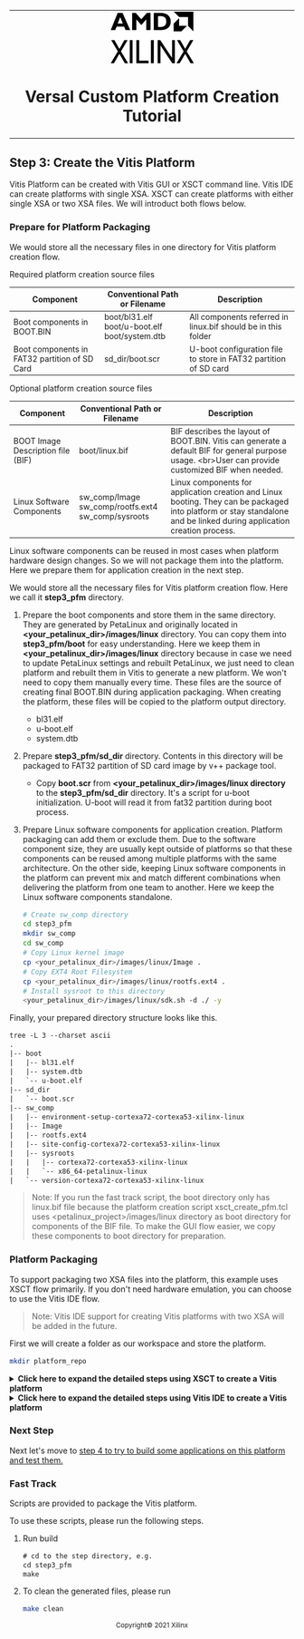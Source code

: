 <!-- 
# Copyright 2020 Xilinx Inc.
# 
# Licensed under the Apache License, Version 2.0 (the "License");
# you may not use this file except in compliance with the License.
# You may obtain a copy of the License at
#
#     http://www.apache.org/licenses/LICENSE-2.0
#
# Unless required by applicable law or agreed to in writing, software
# distributed under the License is distributed on an "AS IS" BASIS,
# WITHOUT WARRANTIES OR CONDITIONS OF ANY KIND, either express or implied.
# See the License for the specific language governing permissions and
# limitations under the License.
-->


<table width="100%">
 <tr width="100%">
    <td align="center"><img src="https://raw.githubusercontent.com/Xilinx/Image-Collateral/main/xilinx-logo.png" width="30%"/><h1>Versal Custom Platform Creation Tutorial</h1>
    </td>
 </tr>
</table>

## Step 3: Create the Vitis Platform

Vitis Platform can be created with Vitis GUI or XSCT command line. Vitis IDE can create platforms with single XSA. XSCT can create platforms with either single XSA or two XSA files. We will introduct both flows below.

### Prepare for Platform Packaging

We would store all the necessary files in one directory for Vitis platform creation flow. 

Required platform creation source files

| Component                                     | Conventional Path or Filename                         | Description                                                   |
| --------------------------------------------- | ----------------------------------------------------- | ------------------------------------------------------------- |
| Boot components in BOOT.BIN                   | boot/bl31.elf</br>boot/u-boot.elf</br>boot/system.dtb | All components referred in linux.bif should be in this folder |
| Boot components in FAT32 partition of SD Card | sd_dir/boot.scr                                        | U-boot configuration file to store in FAT32 partition of SD card                                    |


Optional platform creation source files

| Component                         | Conventional Path or Filename                              | Description                                                                                                                                                           |
| --------------------------------- | ---------------------------------------------------------- | --------------------------------------------------------------------------------------------------------------------------------------------------------------------- |
| BOOT Image Description file (BIF) | boot/linux.bif                                             | BIF describes the layout of BOOT.BIN. Vitis can generate a default BIF for general purpose usage. <br\>User can provide customized BIF when needed.                    |
| Linux Software Components         | sw_comp/Image</br>sw_comp/rootfs.ext4</br>sw_comp/sysroots | Linux components for application creation and Linux booting. They can be packaged into platform or stay standalone and be linked during application creation process. |

Linux software components can be reused in most cases when platform hardware design changes. So we will not package them into the platform. Here we prepare them for application creation in the next step.

We would store all the necessary files for Vitis platform creation flow. Here we call it **step3_pfm** directory. 


1. Prepare the boot components and store them in the same directory. They are generated by PetaLinux and originally located in **<your_petalinux_dir>/images/linux** directory. You can copy them into **step3_pfm/boot** for easy understanding. Here we keep them in **<your_petalinux_dir>/images/linux** directory because in case we need to update PetaLinux settings and rebuilt PetaLinux, we just need to clean platform and rebuilt them in Vitis to generate a new platform. We won't need to copy them manually every time. These files are the source of creating final BOOT.BIN during application packaging. When creating the platform, these files will be copied to the platform output directory. 

   - bl31.elf
   - u-boot.elf
   - system.dtb

2. Prepare **step3_pfm/sd_dir** directory. Contents in this directory will be packaged to FAT32 partition of SD card image by v++ package tool.

   - Copy **boot.scr** from **<your_petalinux_dir>/images/linux directory** to the **step3_pfm/sd_dir** directory. It's a script for u-boot initialization. U-boot will read it from fat32 partition during boot process.

3. Prepare Linux software components for application creation. Platform packaging can add them or exclude them. Due to the software component size, they are usually kept outside of platforms so that these components can be reused among multiple platforms with the same architecture. On the other side, keeping Linux software components in the platform can prevent mix and match different combinations when delivering the platform from one team to another. Here we keep the Linux software components standalone.

   ```bash
   # Create sw_comp directory
   cd step3_pfm
   mkdir sw_comp
   cd sw_comp
   # Copy Linux kernel image
   cp <your_petalinux_dir>/images/linux/Image .
   # Copy EXT4 Root Filesystem
   cp <your_petalinux_dir>/images/linux/rootfs.ext4 .
   # Install sysroot to this directory
   <your_petalinux_dir>/images/linux/sdk.sh -d ./ -y
   ```

Finally, your prepared directory structure looks like this.

```
tree -L 3 --charset ascii
.
|-- boot
|   |-- bl31.elf
|   |-- system.dtb
|   `-- u-boot.elf
|-- sd_dir
|   `-- boot.scr
|-- sw_comp
|   |-- environment-setup-cortexa72-cortexa53-xilinx-linux
|   |-- Image
|   |-- rootfs.ext4
|   |-- site-config-cortexa72-cortexa53-xilinx-linux
|   |-- sysroots
|   |   |-- cortexa72-cortexa53-xilinx-linux
|   |   `-- x86_64-petalinux-linux
|   `-- version-cortexa72-cortexa53-xilinx-linux
```

> Note: If you run the fast track script, the boot directory only has linux.bif file because the platform creation script xsct_create_pfm.tcl uses <petalinux_project>/images/linux directory as boot directory for components of the BIF file. To make the GUI flow easier, we copy these components to boot directory for preparation.


### Platform Packaging

To support packaging two XSA files into the platform, this example uses XSCT flow primarily. If you don't need hardware emulation, you can choose to use the Vitis IDE flow.

> Note: Vitis IDE support for creating Vitis platforms with two XSA will be added in the future.

First we will create a folder as our workspace and store the platform.

```bash
mkdir platform_repo
```

<details>

<summary><strong>Click here to expand the detailed steps using XSCT to create a Vitis platform</strong></summary>  

Create a tcl file with XSCT commands. 

```Tcl
# Create a platform project
platform create -name vck190_custom \
    -desc "A custom platform VCK190 platform" \
    -hw <Hardware>.xsa \
    -hw_emu <Hardware_Emulation>.xsa \
    -out <Output_Directory> \
    -no-boot-bsp 

# If you don't need to support hardware emulation, you can omit the option -hw_emu and its value.

# AIE domain
domain create -name aiengine -os aie_runtime -proc ai_engine

# Add Linux domain
domain create -name xrt -proc psv_cortexa72 -os linux -arch {64-bit} -runtime {ocl} -sd-dir {./sd_dir}  -bootmode {sd}
domain config -boot {./boot}
domain config -generate-bif
domain config -qemu-data ./boot

platform write
platform generate
```

> Note: Please replace the file name and directory name in the script with your project file location.

> Note: If you don't need to support hardware emulation, you can omit the option `-hw_emu` and its value for the command `platform create`.

The `platform create` command needs the following input values:

- `-name`: Platform name
- `-hw`: Hardware XSA file location
- `-hw_emu`: Hardware emulation XSA file location
- `-out`: platform output path,this time we set <platform_repo> as the output directory. 
- `-sd-dir`: the directory that contains the files to be included in the FAT32 partition of the SD card image.

The `domain` command will setup one AI Engine domain and one Linux domain. The Linux domain has SD boot mode. It will use files in `./sd_dir` to form the FAT32 partition of the SD card image and files in `./boot` directory to genreate boot.bin. We have stored required files in these directories in [Prepare for Platform Packaging](#prepare-for-platform-packaging) step.

You can pass the values to the script directly by replacing the variable with the actual value, or define them in the header of the tcl script, or pass the value to XSCT when calling this script. 

Here's an example of calling XSCT if you hard code all contents in xsct_create_pfm.tcl.

```bash
xsct xsct_create_pfm.tcl
```

To support better generalization, the example [Makefile](./ref_files/step3_pfm/Makefile) and [xsct_create_pfm.tcl](./ref_files/step3_pfm/xsct_create_pfm.tcl) in ref_files directory use variables to represent the file names and directory location. Please refer to them if you would like to get more programability in your scripts.

</details>

<details>

<summary><strong>Click here to expand the detailed steps using Vitis IDE to create a Vitis platform</strong></summary> 

First we create a **Vitis platform project** with the **XSA file** generated by Vivado

1. Launch Vitis.

   ```bash
   # You are still in step3_pfm directory
   # Setup Vitis environment
   source <Vitis_Install_Directory>/settings64.sh
   # Launch Vitis, using ./platform_repo directory as workspace to store our platform
   vitis -workspace ./platform_repo & 
   ```

2. Create a platform project

   - In the Vitis IDE, select **File > New > Platform Project** to create a platform project.
   - Enter the project name. For this example, type `vck190_custom`, click **Next**.
   - In the Platform page, click **Browse** button, select the XSA file generated by the Vivado. In this case, it is located in `<Your Vivado Project Directory>/vck190_custom.xsa`. Click **Next**.
   - Set the **operating system** to **linux**.
   - Set the processor to **psv_cortexa72**.
   - Click **Finish**.

   ![Created Vitis Platform](images/step3/created_vitis_platform.png)

3. Setup Linux domain settings in Platform Settings view.

   - Click the **linux on psv_cortexa72** domain
   - Update the **Display Name** to `xrt` by clicking the edit button on the right of this line and input the name. We'd like to indicate this is a Linux domain has XRT installed and is capable of running acceleration applications.
   - Set **Bif file**: Click the drop down button and select **Generate BIF**. The generated BIF file is generated in resource directory.

   ![vitis_platform_config](images/step3/vitis_platform_config.PNG)
   
   - **Boot Components Directory**: Browse to **step3_pfm/boot/** and click OK. Bootgen will look for boot components referred by BIF in this directory to generate BOOT.BIN
   - **FAT32 Partition Directory**: Browse to **step3_pfm/sd_dir** and click OK. Files in this directory will be copied to FAT32 partition of SD card.

   >Note: **FAT32 Partition Directory** option name was called Linux Image Directory in previous releases. It was defined when initramfs is used to boot Linux. In that case, the Linux kernel image, or image.ub with kernel image, rootfs and device tree are all placed in the FAT32 partition of the SD Card. Now with EXT4 rootfs, only boot.scr needs to be placed in the FAT32 partition. The option name is updated to reflect this change.

   >Note: **Linux Rootfs** and **Sysroot Directory** are optional for Linux domain. They can be provided in either platform or application. We will add them in application creation phase because it would be easy to reuse these components among multiple platforms. 


4. (Optional) Update Linux domain emulation settings

   - Vitis IDE or XSCT sets QEMU Arguments and PMC QEMU Arguments to the default files in Vitis installation directory. These default settings should be able to boot Linux in QEMU properly. If you need to update the arguments, you can copy them to local, update and setup the new path in the Linux domain configuration.
   - Set QEMU Data to **step3_pfm/boot** directory because QEMU may use some boot components.

5. Add AI Engine domain

   - Click Add domain icon

   ![Vitis add domain to the platform](images/step3/vitis_add_domain.png)

   - Set Name to **aiengine**
   - Change OS to **aie_runtime**. 
   - Keep other settings to default and click **OK**.

   ![Vitis add AIE domain](images/step3/aie_domain.png)

   Note: Vitis IDE and XSCT will add QEMU arguments for AI Engine domain automatically.

6.  Click **vck190_custom** project in the Vitis Explorer view, click the **Build** button to generate the platform.

   ![Vitis Build Platform](./images/step3/build_vitis_platform.png)


**Note: The generated platform is placed in the export directory. BSP and source files are also provided for re-building the FSBL and PMU if desired and are associated with the platform. The platform is ready to be used for application development.**

   ![Vitis Platform Output](./images/step3/vitis_platform_output.png)

</details>

### Next Step

Next let's move to [step 4 to try to build some applications on this platform and test them.](./step4.md)

### Fast Track

Scripts are provided to package the Vitis platform.

To use these scripts, please run the following steps.

1. Run build

   ```
   # cd to the step directory, e.g.
   cd step3_pfm
   make
   ```

2. To clean the generated files, please run

   ```bash
   make clean
   ```

<p align="center"><sup>Copyright&copy; 2021 Xilinx</sup></p>
